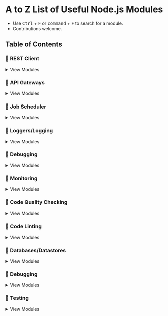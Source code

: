 # A to Z List of Useful Node.js Modules

- Use <kbd>Ctrl</kbd> + <kbd>F</kbd> or <kbd>command</kbd> + <kbd>F</kbd> to search for a module.
- Contributions welcome.

## Table of Contents

### 🔌 REST Client

<details>
<summary>View Modules</summary>

* [`Restify`](http://restify.com/) - Node.js module built specifically to enable you to build correct REST web services.
</details>

### 🔌 API Gateways

<details>
<summary>View Modules</summary>

* [`Module Name`](url) - Description.
</details>

### 🔌 Job Scheduler

<details>
<summary>View Modules</summary>

* [`Module Name`](url) - Description.
</details>

### 🔌 Loggers/Logging

<details>
<summary>View Modules</summary>

* [`Module Name`](url) - Description.
</details>

### 🔌 Debugging

<details>
<summary>View Modules</summary>

* [`Module Name`](url) - Description.
</details>

### 🔌 Monitoring

<details>
<summary>View Modules</summary>

* [`Module Name`](url) - Description.
</details>

### 🔌 Code Quality Checking

<details>
<summary>View Modules</summary>

* [`Module Name`](url) - Description.
</details>

### 🔌 Code Linting

<details>
<summary>View Modules</summary>

* [`Module Name`](url) - Description.
</details>

### 🔌 Databases/Datastores

<details>
<summary>View Modules</summary>

* [`Module Name`](url) - Description.
</details>

### 🔌 Debugging

<details>
<summary>View Modules</summary>

* [`Module Name`](url) - Description.
</details>

### 🔌 Testing

<details>
<summary>View Modules</summary>

* [`Module Name`](url) - Description.
</details>

